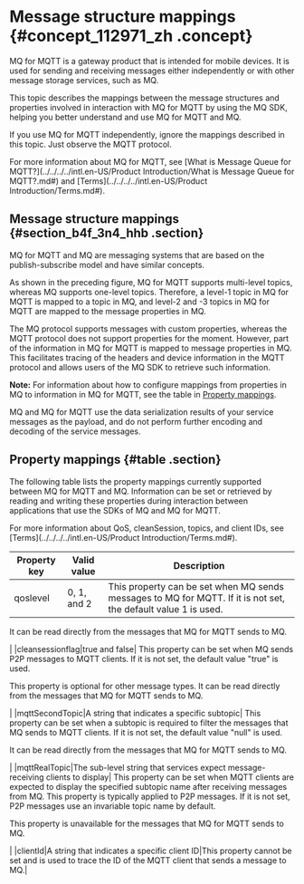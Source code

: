 # Message structure mappings {#concept_112971_zh .concept}

MQ for MQTT is a gateway product that is intended for mobile devices. It is used for sending and receiving messages either independently or with other message storage services, such as MQ.

This topic describes the mappings between the message structures and properties involved in interaction with MQ for MQTT by using the MQ SDK, helping you better understand and use MQ for MQTT and MQ.

If you use MQ for MQTT independently, ignore the mappings described in this topic. Just observe the MQTT protocol.

For more information about MQ for MQTT, see [What is Message Queue for MQTT?](../../../../intl.en-US/Product Introduction/What is Message Queue for MQTT?.md#) and [Terms](../../../../intl.en-US/Product Introduction/Terms.md#).

## Message structure mappings {#section_b4f_3n4_hhb .section}

MQ for MQTT and MQ are messaging systems that are based on the publish-subscribe model and have similar concepts.

As shown in the preceding figure, MQ for MQTT supports multi-level topics, whereas MQ supports one-level topics. Therefore, a level-1 topic in MQ for MQTT is mapped to a topic in MQ, and level-2 and -3 topics in MQ for MQTT are mapped to the message properties in MQ.

The MQ protocol supports messages with custom properties, whereas the MQTT protocol does not support properties for the moment. However, part of the information in MQ for MQTT is mapped to message properties in MQ. This facilitates tracing of the headers and device information in the MQTT protocol and allows users of the MQ SDK to retrieve such information.

**Note:** For information about how to configure mappings from properties in MQ to information in MQ for MQTT, see the table in [Property mappings](#table).

MQ and MQ for MQTT use the data serialization results of your service messages as the payload, and do not perform further encoding and decoding of the service messages.

## Property mappings {#table .section}

The following table lists the property mappings currently supported between MQ for MQTT and MQ. Information can be set or retrieved by reading and writing these properties during interaction between applications that use the SDKs of MQ and MQ for MQTT.

For more information about QoS, cleanSession, topics, and client IDs, see [Terms](../../../../intl.en-US/Product Introduction/Terms.md#).

|Property key|Valid value|Description|
|------------|-----------|-----------|
|qoslevel|0, 1, and 2| This property can be set when MQ sends messages to MQ for MQTT. If it is not set, the default value 1 is used.

 It can be read directly from the messages that MQ for MQTT sends to MQ.

 |
|cleansessionflag|true and false| This property can be set when MQ sends P2P messages to MQTT clients. If it is not set, the default value "true" is used.

 This property is optional for other message types. It can be read directly from the messages that MQ for MQTT sends to MQ.

 |
|mqttSecondTopic|A string that indicates a specific subtopic| This property can be set when a subtopic is required to filter the messages that MQ sends to MQTT clients. If it is not set, the default value "null" is used.

 It can be read directly from the messages that MQ for MQTT sends to MQ.

 |
|mqttRealTopic|The sub-level string that services expect message-receiving clients to display| This property can be set when MQTT clients are expected to display the specified subtopic name after receiving messages from MQ. This property is typically applied to P2P messages. If it is not set, P2P messages use an invariable topic name by default.

 This property is unavailable for the messages that MQ for MQTT sends to MQ.

 |
|clientId|A string that indicates a specific client ID|This property cannot be set and is used to trace the ID of the MQTT client that sends a message to MQ.|

